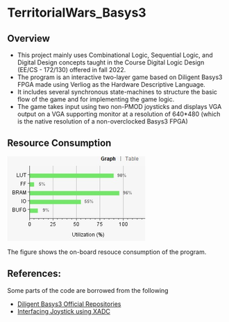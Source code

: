 # TerritorialWars_Basys3

## Overview
- This project mainly uses Combinational Logic, Sequential Logic, and Digital Design concepts taught in the Course Digital Logic Design (EE/CS - 172/130) offered in fall 2022.
- The program is an interactive two-layer game based on Diligent Basys3 FPGA made using Verliog as the Hardware Descriptive Language.
- It includes several synchronous state-machines to structure the basic flow of the game and for implementing the game logic.
- The game takes input using two non-PMOD joysticks and displays VGA output on a VGA supporting monitor at a resolution of 640*480 (which is the native resolution of a non-overclocked Basys3 FPGA)

## Resource Consumption
![Basys3_resource_consumption](https://github.com/muhammadali74/TerritorialWars_Basys3/blob/main/resource.png?raw=true)

The figure shows the on-board resouce consumption of the program.

## References:
Some parts of the code are borrowed from the following

- [Diligent Basys3 Official Repositories](https://github.com/Digilent)
- [Interfacing Joystick using XADC](https://github.com/muhammadali74/Basys3-Joystick-Interfacing)
